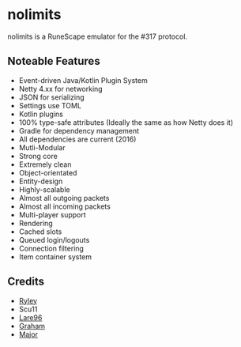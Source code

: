 # nolimits
nolimits is a RuneScape emulator for the #317 protocol.

## Noteable Features
* Event-driven Java/Kotlin Plugin System
* Netty 4.xx for networking
* JSON for serializing
* Settings use TOML
* Kotlin plugins
* 100% type-safe attributes (Ideally the same as how Netty does it)
* Gradle for dependency management
* All dependencies are current (2016)
* Mutli-Modular
* Strong core
* Extremely clean
* Object-orientated
* Entity-design
* Highly-scalable
* Almost all outgoing packets
* Almost all incoming packets
* Multi-player support
* Rendering
* Cached slots
* Queued login/logouts
* Connection filtering
* Item container system

## Credits
* [Ryley](https://github.com/atomicint)
* Scu11
* [Lare96](https://github.com/lare96)
* [Graham](https://github.com/grahamedgecombe/)
* [Major](https://github.com/Major-)
